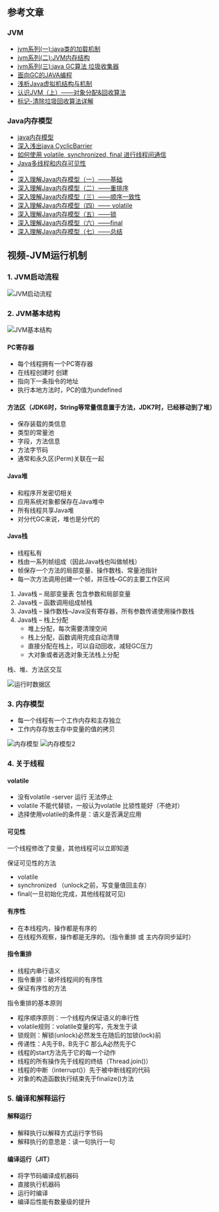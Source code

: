 
## 参考文章

### JVM

- [jvm系列(一):java类的加载机制](http://www.cnblogs.com/ityouknow/p/5603287.html)
- [jvm系列(二):JVM内存结构](http://www.cnblogs.com/ityouknow/p/5610232.html)
- [jvm系列(三):java GC算法 垃圾收集器](http://www.cnblogs.com/ityouknow/p/5614961.html)
- [面向GC的JAVA编程](http://coolshell.cn/articles/11541.html)
- [浅析Java虚拟机结构与机制](http://blog.hesey.net/2011/04/introduction-to-java-virtual-machine.html)
- [认识JVM（上）——对象分配&回收算法](http://www.importnew.com/18242.html)
- [标记-清除垃圾回收算法详解](https://mp.weixin.qq.com/s/SikPfGBXnayg4uEIoj0W5w)

### Java内存模型

- [java内存模型](http://www.jianshu.com/p/d3fda02d4cae)
- [深入浅出java CyclicBarrier](http://www.jianshu.com/p/424374d71b67?utm_campaign=maleskine&utm_content=note&utm_medium=pc_all_hots&utm_source=recommendation)
- [如何使用 volatile, synchronized, final 进行线程间通信](https://segmentfault.com/a/1190000004487149)
- [Java多线程和内存可见性](https://segmentfault.com/a/1190000009828216)
- [](http://www.cnblogs.com/ityouknow/p/5610232.html)
- [深入理解Java内存模型（一）——基础](https://segmentfault.com/a/1190000000435392)
- [深入理解Java内存模型（二）——重排序](https://segmentfault.com/a/1190000000448896)
- [深入理解Java内存模型（三）——顺序一致性](https://segmentfault.com/a/1190000000451173)
- [深入理解Java内存模型（四）—— volatile](https://segmentfault.com/a/1190000000453976)
- [深入理解Java内存模型（五）——锁](https://segmentfault.com/a/1190000000460772)
- [深入理解Java内存模型（六）——final](https://segmentfault.com/a/1190000000468609)
- [深入理解Java内存模型（七）——总结](https://segmentfault.com/a/1190000000474047)

## 视频-JVM运行机制

### 1. JVM启动流程

![JVM启动流程](https://github.com/personajian/newcoder/raw/master/resources/picture/Image-jvm-start-flow.png)

### 2. JVM基本结构

![JVM基本结构](https://github.com/personajian/newcoder/raw/master/resources/picture/Image-jvm-base-structure.png)

#### PC寄存器

- 每个线程拥有一个PC寄存器
- 在线程创建时 创建
- 指向下一条指令的地址
- 执行本地方法时，PC的值为undefined

#### 方法区（JDK6时，String等常量信息置于方法，JDK7时，已经移动到了堆）

- 保存装载的类信息
- 类型的常量池
- 字段，方法信息
- 方法字节码
- 通常和永久区(Perm)关联在一起

#### Java堆

- 和程序开发密切相关
- 应用系统对象都保存在Java堆中
- 所有线程共享Java堆
- 对分代GC来说，堆也是分代的

#### Java栈

- 线程私有
- 栈由一系列帧组成（因此Java栈也叫做帧栈）
- 帧保存一个方法的局部变量、操作数栈、常量池指针
- 每一次方法调用创建一个帧，并压栈–GC的主要工作区间


1. Java栈 – 局部变量表 包含参数和局部变量
2. Java栈 – 函数调用组成帧栈
3. Java栈 – 操作数栈–Java没有寄存器，所有参数传递使用操作数栈
4. Java栈 – 栈上分配
    - 堆上分配，每次需要清理空间
    - 栈上分配，函数调用完成自动清理
    - 直接分配在栈上，可以自动回收，减轻GC压力
    - 大对象或者逃逸对象无法栈上分配


栈、堆、方法区交互

![运行时数据区](https://github.com/personajian/newcoder/raw/master/resources/picture/Image-jvm-runtime-data-area.png)


### 3. 内存模型

- 每一个线程有一个工作内存和主存独立
- 工作内存存放主存中变量的值的拷贝

![内存模型](https://github.com/personajian/newcoder/raw/master/resources/picture/Image-jvm-memory-model.png)
![内存模型2](https://github.com/personajian/newcoder/raw/master/resources/picture/Image-jvm-memory-model-2.png)


### 4. 关于线程

#### volatile

- 没有volatile -server 运行 无法停止
- volatile 不能代替锁，一般认为volatile 比锁性能好（不绝对）
- 选择使用volatile的条件是：语义是否满足应用

#### 可见性

一个线程修改了变量，其他线程可以立即知道

保证可见性的方法

- volatile
- synchronized （unlock之前，写变量值回主存）
- final(一旦初始化完成，其他线程就可见)

#### 有序性

- 在本线程内，操作都是有序的
- 在线程外观察，操作都是无序的。（指令重排 或 主内存同步延时）

#### 指令重排

- 线程内串行语义
- 指令重排：破坏线程间的有序性
- 保证有序性的方法

指令重排的基本原则

- 程序顺序原则：一个线程内保证语义的串行性
- volatile规则：volatile变量的写，先发生于读
- 锁规则：解锁(unlock)必然发生在随后的加锁(lock)前
- 传递性：A先于B，B先于C 那么A必然先于C
- 线程的start方法先于它的每一个动作
- 线程的所有操作先于线程的终结（Thread.join()）
- 线程的中断（interrupt()）先于被中断线程的代码
- 对象的构造函数执行结束先于finalize()方法

### 5. 编译和解释运行

#### 解释运行

- 解释执行以解释方式运行字节码
- 解释执行的意思是：读一句执行一句

#### 编译运行（JIT）

- 将字节码编译成机器码
- 直接执行机器码
- 运行时编译
- 编译后性能有数量级的提升

